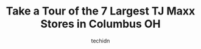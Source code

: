 ---
layout: ampstory
image: https://i0.wp.com/www.depkes.org/wp-content/uploads/2023/06/tj-maxx-0-in-columbus-oh-1685966008.jpeg?resize=640,853
author: techidn
featured: false
description: Discover the impressive array of TJ Maxx options in Columbus OH, where you can find 7 of the largest TJ Maxx establishments in the area. From renowned classics to hidden gems, Columbus OH of
title: Take a Tour of the 7 Largest TJ Maxx Stores in Columbus OH
cover:
   title: Take a Tour of the 7 Largest TJ Maxx Stores in Columbus OH
   subtitle: Rickpate
   background: https://www.depkes.org/wp-content/uploads/2023/06/tj-maxx-0-in-columbus-oh-1685966008.jpeg

pages: 
 - layout: thirds
   top: <h1>#1 T.J. Maxx</h1>
   bottom: "<p>Good experience and store was mostly organized. Most of the staff is very friendly and the deals are very good for the most part. We do like visiting this location howeve</p>"
   background: https://www.depkes.org/wp-content/uploads/2023/06/tj-maxx-1-in-columbus-oh-1685966008.jpeg
   backgroundblur: true
 - layout: thirds
   top: <h1>#2 T.J. Maxx</h1>
   bottom: "<p>1255 Polaris Pkwy, Columbus, OH 43240, United States</p>"
   background: https://www.depkes.org/wp-content/uploads/2023/06/tj-maxx-2-in-columbus-oh-1685966009.jpeg
   cta:
      link: https://www.depkes.org/blog/take-a-tour-of-the-7-largest-tj-maxx-stores-in-columbus-oh/
      text: Take a Tour of the 7 Largest TJ Maxx Stores in Columbus OH
 - layout: thirds
   top: <h1>#3 T.J. Maxx</h1>
   bottom: "<p>1707 Stringtown Rd, Grove City, OH 43123, United States</p>"
   background: https://www.depkes.org/wp-content/uploads/2023/06/tj-maxx-3-in-columbus-oh-1685966009.jpeg
   cta:
      link: https://www.depkes.org/blog/take-a-tour-of-the-7-largest-tj-maxx-stores-in-columbus-oh/
      text: Take a Tour of the 7 Largest TJ Maxx Stores in Columbus OH
 - layout: thirds
   top: <h1>#4 T.J. Maxx & HomeGoods</h1>
   bottom: "<p>7396 OH-161, Plain City, OH 43064, United States</p>"
   background: https://images.unsplash.com/photo-1613843873231-1447db182f97?ixlib=rb-4.0.3&ixid=MnwxMjA3fDB8MHxwaG90by1wYWdlfHx8fGVufDB8fHx8&auto=format&fit=crop&w=640&h=853&q=80
   cta:
      link: https://www.depkes.org/blog/take-a-tour-of-the-7-largest-tj-maxx-stores-in-columbus-oh/
      text: Take a Tour of the 7 Largest TJ Maxx Stores in Columbus OH
 - layout: thirds
   top: <h1>#5 T.J. Maxx</h1>
   bottom: "<p>3760 Easton Market, Columbus, OH 43219, United States</p>"
   background: https://images.unsplash.com/photo-1567360425618-1594206637d2?ixlib=rb-4.0.3&ixid=MnwxMjA3fDB8MHxwaG90by1wYWdlfHx8fGVufDB8fHx8&auto=format&fit=crop&w=640&h=853&q=80
   cta:
      link: https://www.depkes.org/blog/take-a-tour-of-the-7-largest-tj-maxx-stores-in-columbus-oh/
      text: Take a Tour of the 7 Largest TJ Maxx Stores in Columbus OH
 - layout: thirds
   top: <h1>#6 T.J. Maxx For Kids</h1>
   bottom: "<p>3760 Easton Market, Columbus, OH 43219, United States</p>"
   background: https://images.unsplash.com/photo-1531169509526-f8f1fdaa4a67?ixlib=rb-4.0.3&ixid=MnwxMjA3fDB8MHxwaG90by1wYWdlfHx8fGVufDB8fHx8&auto=format&fit=crop&w=640&h=853&q=80
   cta:
      link: https://www.depkes.org/blog/take-a-tour-of-the-7-largest-tj-maxx-stores-in-columbus-oh/
      text: Take a Tour of the 7 Largest TJ Maxx Stores in Columbus OH

 - layout: thirds
   middle: Continue reading...
   background: https://images.unsplash.com/photo-1574169208507-84376144848b?ixlib=rb-4.0.3&ixid=MnwxMjA3fDB8MHxwaG90by1wYWdlfHx8fGVufDB8fHx8&auto=format&fit=crop&w=640&h=853&q=80
   cta:
      link: https://www.depkes.org/blog/take-a-tour-of-the-7-largest-tj-maxx-stores-in-columbus-oh/
      text: Take a Tour of the 7 Largest TJ Maxx Stores in Columbus OH
      
---